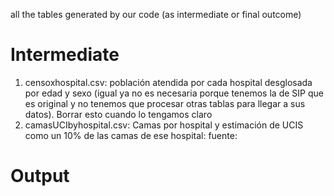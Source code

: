 all the tables generated by our code (as intermediate or final outcome)

# Intermediate
1. censoxhospital.csv: población atendida por cada hospital desglosada por edad y sexo (igual ya no es necesaria porque tenemos la de SIP que es original y no tenemos que procesar otras tablas para llegar a sus datos). Borrar esto cuando lo tengamos claro
2. camasUCIbyhospital.csv: Camas por hospital y estimación de UCIS como un 10% de las camas de ese hospital: fuente: 

# Output
